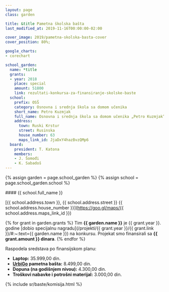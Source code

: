 ```yaml
---
layout: page
class: garden

title: &title Pametna školska bašta
last_modified_at: 2019-11-16T00:00:00-02:00

cover_image: 2019/pametna-skolska-basta-cover
cover_position: 80%;

google_charts:
- corechart

school_garden:
  name: *title
  grants:
  - year: 2018
    place: special
    amount: 51800
    link: rezultati-konkursa-za-finansiranje-skolske-baste
  school:
    prefix: OSŠ
    category: Osnovna i srednja škola sa domom učenika
    short_name: Petro Kuzmjak
    full_name: Osnovna i srednja škola sa domom učenika „Petro Kuzmjak”
    address:
      town: Ruski Krstur
      street: Rusinska
      house_number: 63
      maps_link_id: JjaDxY4hazBvzQMp6
  board:
    president: T. Katona
    members:
    - J. Šomođi
    - K. Sabadoš
---
```


{% assign garden = page.school_garden %}
{% assign school = page.school_garden.school %}

<div markdown="1">
#### {{ school.full_name }}

[{{ school.address.town }}, {{ school.address.street }} {{ school.address.house_number }}](https://goo.gl/maps/{{ school.address.maps_link_id }})

{% for grant in garden.grants %}
Tim **{{ garden.name }}** je {{ grant.year }}. godine
[dobio specijalnu nagradu](/projekti/{{ grant.year }}/{{ grant.link }}/#:~:text={{ garden.name }})
na konkursu. Projekat smo finansirali sa **{{ grant.amount }} dinara**.
{% endfor %}
</div>

Raspodela sredstava po finansijskom planu:

<div class="pie-chart funds-distribution">
  <div id="funds-distribution" class="chart-placeholder"></div>
  <script defer src="/js/charts.js"></script>
  <script defer src="funds-distribution.js"></script>
  <ul class="legend">
    <li>
      <strong>Laptop:</strong> 35.999,00 din.
    </li>
    <li>
      <strong><a href="https://urbigo.me/">UrbiGo</a> pametna bašta:</strong> 8.499,00 din.
    </li>
    <li>
      <strong>Dopuna (na godišnjem nivou):</strong> 4.300,00 din.
    </li>
    <li>
      <strong>Troškovi nabavke i potrošni materijal:</strong> 3.000,00 din.
    </li>
  </ul>
</div>

{% include sr/baste/komisija.html %}
